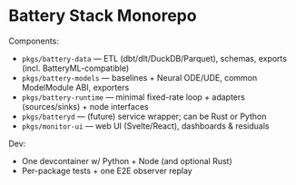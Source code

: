 # Battery Stack Monorepo

Components:
- `pkgs/battery-data` — ETL (dbt/dlt/DuckDB/Parquet), schemas, exports (incl. BatteryML-compatible)
- `pkgs/battery-models` — baselines + Neural ODE/UDE, common ModelModule ABI, exporters
- `pkgs/battery-runtime` — minimal fixed-rate loop + adapters (sources/sinks) + node interfaces
- `pkgs/batteryd` — (future) service wrapper; can be Rust or Python
- `pkgs/monitor-ui` — web UI (Svelte/React), dashboards & residuals

Dev:
- One devcontainer w/ Python + Node (and optional Rust)
- Per-package tests + one E2E observer replay
